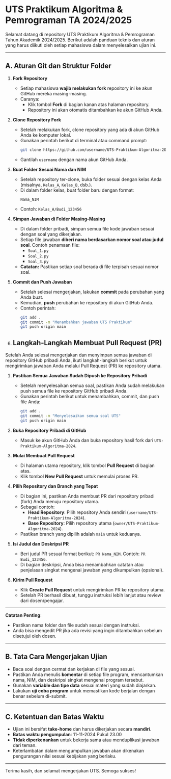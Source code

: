 # UTS Praktikum Algoritma & Pemrograman TA 2024/2025

Selamat datang di repository UTS Praktikum Algoritma & Pemrograman Tahun Akademik 2024/2025. Berikut adalah panduan teknis dan aturan yang harus diikuti oleh setiap mahasiswa dalam menyelesaikan ujian ini.

---

## A. Aturan Git dan Struktur Folder

1. **Fork Repository**
   - Setiap mahasiswa **wajib melakukan fork** repository ini ke akun GitHub mereka masing-masing.
   - Caranya:
     - Klik tombol **Fork** di bagian kanan atas halaman repository.
     - Repository ini akan otomatis ditambahkan ke akun GitHub Anda.

2. **Clone Repository Fork**
   - Setelah melakukan fork, clone repository yang ada di akun GitHub Anda ke komputer lokal.
   - Gunakan perintah berikut di terminal atau command prompt:
     ```bash
     git clone https://github.com/username/UTS-Praktikum-Algoritma-2024.git
     ```
   - Gantilah `username` dengan nama akun GitHub Anda.

3. **Buat Folder Sesuai Nama dan NIM**
   - Setelah repository ter-clone, buka folder sesuai dengan kelas Anda (misalnya, `Kelas_A`, `Kelas_B`, dsb.).
   - Di dalam folder kelas, buat folder baru dengan format:
     ```
     Nama_NIM
     ```
   - Contoh: `Kelas_A/Budi_123456`

4. **Simpan Jawaban di Folder Masing-Masing**
   - Di dalam folder pribadi, simpan semua file kode jawaban sesuai dengan soal yang dikerjakan.
   - Setiap file jawaban **diberi nama berdasarkan nomor soal atau judul soal**. Contoh penamaan file:
     - `Soal_1.py`
     - `Soal_2.py`
     - `Soal_3.py`
   - **Catatan:** Pastikan setiap soal berada di file terpisah sesuai nomor soal.

5. **Commit dan Push Jawaban**
   - Setelah selesai mengerjakan, lakukan **commit** pada perubahan yang Anda buat.
   - Kemudian, **push** perubahan ke repository di akun GitHub Anda.
   - Contoh perintah:
     ```bash
     git add .
     git commit -m "Menambahkan jawaban UTS Praktikum"
     git push origin main
     ```

6. ## Langkah-Langkah Membuat Pull Request (PR)

Setelah Anda selesai mengerjakan dan menyimpan semua jawaban di repository GitHub pribadi Anda, ikuti langkah-langkah berikut untuk mengirimkan jawaban Anda melalui Pull Request (PR) ke repository utama.

1. **Pastikan Semua Jawaban Sudah Dipush ke Repository Pribadi**
   - Setelah menyelesaikan semua soal, pastikan Anda sudah melakukan push semua file ke repository GitHub pribadi Anda.
   - Gunakan perintah berikut untuk menambahkan, commit, dan push file Anda:
     ```bash
     git add .
     git commit -m "Menyelesaikan semua soal UTS"
     git push origin main
     ```

2. **Buka Repository Pribadi di GitHub**
   - Masuk ke akun GitHub Anda dan buka repository hasil fork dari `UTS-Praktikum-Algoritma-2024`.

3. **Mulai Membuat Pull Request**
   - Di halaman utama repository, klik tombol **Pull Request** di bagian atas.
   - Klik tombol **New Pull Request** untuk memulai proses PR.

4. **Pilih Repository dan Branch yang Tepat**
   - Di bagian ini, pastikan Anda membuat PR dari repository pribadi (fork) Anda menuju repository utama.
   - Sebagai contoh:
     - **Head Repository**: Pilih repository Anda sendiri (`username/UTS-Praktikum-Algoritma-2024`).
     - **Base Repository**: Pilih repository utama (`owner/UTS-Praktikum-Algoritma-2024`).
   - Pastikan branch yang dipilih adalah `main` untuk keduanya.

5. **Isi Judul dan Deskripsi PR**
   - Beri judul PR sesuai format berikut: `PR Nama_NIM`. Contoh: `PR Budi_123456`.
   - Di bagian deskripsi, Anda bisa menambahkan catatan atau penjelasan singkat mengenai jawaban yang dikumpulkan (opsional).

6. **Kirim Pull Request**
   - Klik **Create Pull Request** untuk mengirimkan PR ke repository utama.
   - Setelah PR berhasil dibuat, tunggu instruksi lebih lanjut atau review dari dosen/pengajar.

---

**Catatan Penting**:
- Pastikan nama folder dan file sudah sesuai dengan instruksi.
- Anda bisa mengedit PR jika ada revisi yang ingin ditambahkan sebelum disetujui oleh dosen.

---

## B. Tata Cara Mengerjakan Ujian

- Baca soal dengan cermat dan kerjakan di file yang sesuai.
- Pastikan Anda menulis **komentar** di setiap file program, mencantumkan nama, NIM, dan deskripsi singkat mengenai program tersebut.
- Gunakan **variable dan tipe data** sesuai materi yang sudah diajarkan.
- Lakukan **uji coba program** untuk memastikan kode berjalan dengan benar sebelum di-submit.

---

## C. Ketentuan dan Batas Waktu

- Ujian ini bersifat **take-home** dan harus dikerjakan secara **mandiri**.
- **Batas waktu pengumpulan**: 11-11-2024 Pukul 23.00
- **Tidak diperkenankan** untuk bekerja sama atau menduplikasi jawaban dari teman.
- Keterlambatan dalam mengumpulkan jawaban akan dikenakan pengurangan nilai sesuai kebijakan yang berlaku.

---

Terima kasih, dan selamat mengerjakan UTS. Semoga sukses!

